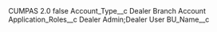<?xml version="1.0" encoding="UTF-8"?>
<CustomMetadata xmlns="http://soap.sforce.com/2006/04/metadata" xmlns:xsi="http://www.w3.org/2001/XMLSchema-instance" xmlns:xsd="http://www.w3.org/2001/XMLSchema">
    <label>CUMPAS 2.0</label>
    <protected>false</protected>
    <values>
        <field>Account_Type__c</field>
        <value xsi:type="xsd:string">Dealer Branch Account</value>
    </values>
    <values>
        <field>Application_Roles__c</field>
        <value xsi:type="xsd:string">Dealer Admin;Dealer User</value>
    </values>
    <values>
        <field>BU_Name__c</field>
        <value xsi:nil="true"/>
    </values>
</CustomMetadata>
